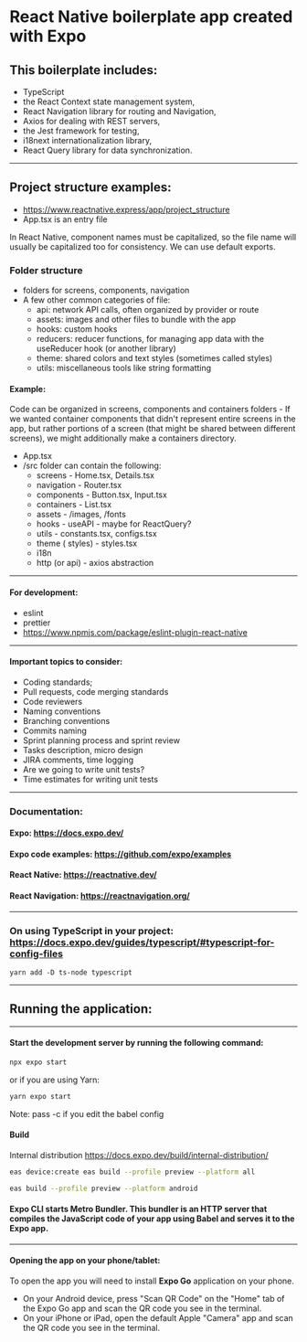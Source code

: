 # React Native boilerplate app created with Expo

## This boilerplate includes:

- TypeScript
- the React Context state management system,
- React Navigation library for routing and Navigation,
- Axios for dealing with REST servers,
- the Jest framework for testing,
- i18next internationalization library,
- React Query library for data synchronization.

---

## Project structure examples:

- https://www.reactnative.express/app/project_structure
- App.tsx is an entry file

<p> In React Native, component names must be capitalized, so the file name will usually be capitalized too for consistency. We can use default exports.</p>

### Folder structure

- folders for screens, components, navigation
- A few other common categories of file:
  - api: network API calls, often organized by provider or route
  - assets: images and other files to bundle with the app
  - hooks: custom hooks
  - reducers: reducer functions, for managing app data with the useReducer hook (or another library)
  - theme: shared colors and text styles (sometimes called styles)
  - utils: miscellaneous tools like string formatting

#### Example:

Code can be organized in screens, components and containers folders - If we wanted container components that didn't represent entire screens in the app, but rather portions of a screen (that might be shared between different screens), we might additionally make a containers directory.

- App.tsx
- /src folder can contain the following:
  - screens - Home.tsx, Details.tsx
  - navigation - Router.tsx
  - components - Button.tsx, Input.tsx
  - containers - List.tsx
  - assets - /images, /fonts
  - hooks - useAPI - maybe for ReactQuery?
  - utils - constants.tsx, configs.tsx
  - theme ( styles) - styles.tsx
  - i18n
  - http (or api) - axios abstraction

---

#### For development:

- eslint
- prettier
- https://www.npmjs.com/package/eslint-plugin-react-native

---

#### Important topics to consider:

- Coding standards;
- Pull requests, code merging standards
- Code reviewers
- Naming conventions
- Branching conventions
- Commits naming
- Sprint planning process and sprint review
- Tasks description, micro design
- JIRA comments, time logging
- Are we going to write unit tests?
- Time estimates for writing unit tests

---

### Documentation:

#### Expo: https://docs.expo.dev/

#### Expo code examples: https://github.com/expo/examples

#### React Native: https://reactnative.dev/

#### React Navigation: https://reactnavigation.org/

---

### On using TypeScript in your project: https://docs.expo.dev/guides/typescript/#typescript-for-config-files

`yarn add -D ts-node typescript`

---

## Running the application:

---

#### Start the development server by running the following command:

```sh 
npx expo start
```

or if you are using Yarn:

```sh
yarn expo start
```
Note: pass -c if you edit the babel config

#### Build
Internal distribution
https://docs.expo.dev/build/internal-distribution/

```sh
eas device:create eas build --profile preview --platform all 
```

```sh
eas build --profile preview --platform android
```

#### Expo CLI starts Metro Bundler. This bundler is an HTTP server that compiles the JavaScript code of your app using Babel and serves it to the Expo app.

---

#### Opening the app on your phone/tablet:

To open the app you will need to install <b>Expo Go</b> application on your phone.

- On your Android device, press "Scan QR Code" on the "Home" tab of the Expo Go app and scan the QR code you see in the terminal.
- On your iPhone or iPad, open the default Apple "Camera" app and scan the QR code you see in the terminal.
